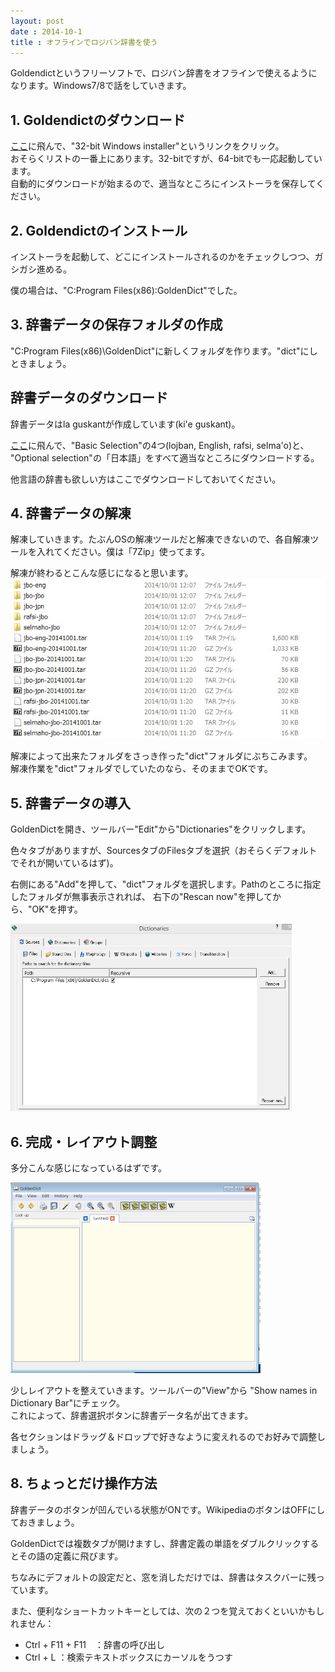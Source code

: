 ```yaml
---
layout: post
date : 2014-10-1
title : オフラインでロジバン辞書を使う
---
```


<p>Goldendictというフリーソフトで、ロジバン辞書をオフラインで使えるようになります。Windows7/8で話をしていきます。</p>

<section >
<h2 >1. Goldendictのダウンロード</h2>
<p><a href="http://goldendict.org/download.php">ここ</a>に飛んで、"32-bit Windows installer"というリンクをクリック。<br>
おそらくリストの一番上にあります。32-bitですが、64-bitでも一応起動しています。<br>
自動的にダウンロードが始まるので、適当なところにインストーラを保存してください。
</p></section>

<section >
<h2 >2. Goldendictのインストール</h2>
<p>インストーラを起動して、どこにインストールされるのかをチェックしつつ、ガシガシ進める。</p>
<p>僕の場合は、"C:Program Files(x86):GoldenDict"でした。</p>
</section>

<section >
<h2 >3. 辞書データの保存フォルダの作成</h2>
<p >"C:Program Files(x86)\GoldenDict"に新しくフォルダを作ります。"dict"にしときましょう。</p>
</section>


## 辞書データのダウンロード

辞書データはla guskantが作成しています(ki'e guskant)。

<a href="http://guskant.github.io/lojbo/stardict.html">ここ</a>に飛んで、"Basic Selection"の4つ(lojban, English, rafsi, selma'o)と、  
"Optional selection"の「日本語」をすべて適当なところにダウンロードする。

他言語の辞書も欲しい方はここでダウンロードしておいてください。

<section >
<h2 >4. 辞書データの解凍</h2>
<p >解凍していきます。たぶんOSの解凍ツールだと解凍できないので、各自解凍ツールを入れてください。僕は「7Zip」使ってます。</p>
<p >解凍が終わるとこんな感じになると思います。<br>
<img src="./jbo_goldendict_pic/001.jpg"></img></p>
<p >解凍によって出来たフォルダをさっき作った"dict"フォルダにぶちこみます。<br>
解凍作業を"dict"フォルダでしていたのなら、そのままでOKです。</p>
</section>

<section >
<h2 >5. 辞書データの導入</h2>
<p >GoldenDictを開き、ツールバー"Edit"から"Dictionaries"をクリックします。</p>
<p >色々タブがありますが、SourcesタブのFilesタブを選択（おそらくデフォルトでそれが開いているはず)。</p>
<p >右側にある"Add"を押して、"dict"フォルダを選択します。Pathのところに指定したフォルダが無事表示されれば、
右下の"Rescan now"を押してから、"OK"を押す。</p>
<p ><img src="./jbo_goldendict_pic/003.jpg" width="450" height="300"></img></p>
</section>


<section >
<h2 >6. 完成・レイアウト調整</h2>
<p >多分こんな感じになっているはずです。</p>
<p ><img src="./jbo_goldendict_pic/002.png"></img></p>
<p >少しレイアウトを整えていきます。ツールバーの"View"から "Show names in Dictionary Bar"にチェック。<br>
これによって、辞書選択ボタンに辞書データ名が出てきます。</p>
<p >各セクションはドラッグ＆ドロップで好きなように変えれるのでお好みで調整しましょう。</p>
</section>

<section >
<h2 >8. ちょっとだけ操作方法</h2>
<p >辞書データのボタンが凹んでいる状態がONです。WikipediaのボタンはOFFにしておきましょう。</p>
<p >GoldenDictでは複数タブが開けますし、辞書定義の単語をダブルクリックするとその語の定義に飛びます。</p>
<p >ちなみにデフォルトの設定だと、窓を消しただけでは、辞書はタスクバーに残っています。</p>
<p >また、便利なショートカットキーとしては、次の２つを覚えておくといいかもしれません：
<ul >
<li >Ctrl + F11 + F11　：辞書の呼び出し</li>
<li >Ctrl + L ：検索テキストボックスにカーソルをうつす</li>
</ul>
</p>
</section>
